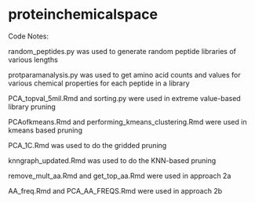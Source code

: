 # proteinchemicalspace
Code Notes:

random_peptides.py was used to generate random peptide libraries of various lengths

protparamanalysis.py was used to get amino acid counts and values for various chemical properties for each peptide in a library

PCA_topval_5mil.Rmd and sorting.py were used in extreme value-based library pruning

PCAofkmeans.Rmd and performing_kmeans_clustering.Rmd were used in kmeans based pruning

PCA_1C.Rmd was used to do the gridded pruning

knngraph_updated.Rmd was used to do the KNN-based pruning


remove_mult_aa.Rmd and get_top_aa.Rmd were used in approach 2a

AA_freq.Rmd and PCA_AA_FREQS.Rmd were used in approach 2b
